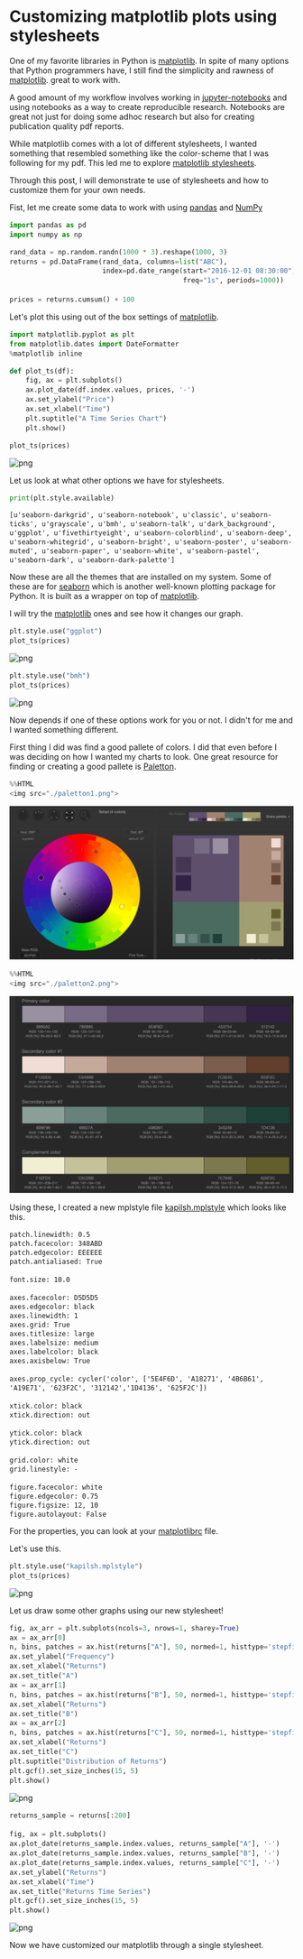
# Customizing matplotlib plots using stylesheets

One of my favorite libraries in Python is [matplotlib](http://matplotlib.org/). In spite of many options that Python programmers have, I still find the simplicity and rawness of [matplotlib](http://matplotlib.org/). great to work with. 

A good amount of my workflow involves working in [jupyter-notebooks](http://jupyter.readthedocs.io/en/latest/content-quickstart.html) and using notebooks as a way to create reproducible research. Notebooks are great not just for doing some adhoc research but also for creating publication quality pdf reports. 

While matplotlib comes with a lot of different stylesheets, I wanted something that resembled something like the color-scheme that I was following for my pdf. This led me to explore [matplotlib stylesheets](http://matplotlib.org/users/style_sheets.html#defining-your-own-style). 

Through this post, I will demonstrate te use of stylesheets and how to customize them for your own needs.  

Fist, let me create some data to work with using [pandas](http://pandas.pydata.org/) and [NumPy](http://www.numpy.org/)


```python
import pandas as pd
import numpy as np
```


```python
rand_data = np.random.randn(1000 * 3).reshape(1000, 3)
returns = pd.DataFrame(rand_data, columns=list("ABC"), 
                       index=pd.date_range(start="2016-12-01 08:30:00", 
                                           freq="1s", periods=1000))

prices = returns.cumsum() + 100
```

Let's plot this using out of the box settings of [matplotlib](http://matplotlib.org/).


```python
import matplotlib.pyplot as plt
from matplotlib.dates import DateFormatter
%matplotlib inline
```


```python
def plot_ts(df):
    fig, ax = plt.subplots()
    ax.plot_date(df.index.values, prices, '-')
    ax.set_ylabel("Price")
    ax.set_xlabel("Time")
    plt.suptitle("A Time Series Chart")
    plt.show()  
```


```python
plot_ts(prices)
```


![png](mplstyle-tutorial_files/mplstyle-tutorial_8_0.png)


Let us look at what other options we have for stylesheets.


```python
print(plt.style.available)
```

    [u'seaborn-darkgrid', u'seaborn-notebook', u'classic', u'seaborn-ticks', u'grayscale', u'bmh', u'seaborn-talk', u'dark_background', u'ggplot', u'fivethirtyeight', u'seaborn-colorblind', u'seaborn-deep', u'seaborn-whitegrid', u'seaborn-bright', u'seaborn-poster', u'seaborn-muted', u'seaborn-paper', u'seaborn-white', u'seaborn-pastel', u'seaborn-dark', u'seaborn-dark-palette']


Now these are all the themes that are installed on my system. Some of these are for [seaborn](http://seaborn.pydata.org/) which is another well-known plotting package for Python. It is built as a wrapper on top of [matplotlib](http://matplotlib.org/).

I will try the [matplotlib](http://matplotlib.org/) ones and see how it changes our graph. 


```python
plt.style.use("ggplot")
plot_ts(prices)
```


![png](mplstyle-tutorial_files/mplstyle-tutorial_13_0.png)



```python
plt.style.use("bmh")
plot_ts(prices)
```


![png](mplstyle-tutorial_files/mplstyle-tutorial_14_0.png)


Now depends if one of these options work for you or not. I didn't for me and I wanted something different.

First thing I did was find a good pallete of colors. I did that even before I was deciding on how I wanted my charts to look. One great resource for finding or creating a good pallete is [Paletton](http://paletton.com/).


```python
%%HTML
<img src="./paletton1.png">
```


<img src="./paletton1.png">



```python
%%HTML
<img src="./paletton2.png">
```


<img src="./paletton2.png">


Using these, I created a new mplstyle file [kapilsh.mplstyle](./kapilsh.mplstyle) which looks like this. 

```
patch.linewidth: 0.5
patch.facecolor: 348ABD
patch.edgecolor: EEEEEE
patch.antialiased: True

font.size: 10.0

axes.facecolor: D5D5D5
axes.edgecolor: black
axes.linewidth: 1
axes.grid: True
axes.titlesize: large
axes.labelsize: medium
axes.labelcolor: black
axes.axisbelow: True

axes.prop_cycle: cycler('color', ['5E4F6D', 'A18271', '4B6B61', 'A19E71', '623F2C', '312142','1D4136', '625F2C'])

xtick.color: black
xtick.direction: out

ytick.color: black
ytick.direction: out

grid.color: white
grid.linestyle: -

figure.facecolor: white
figure.edgecolor: 0.75
figure.figsize: 12, 10
figure.autolayout: False

```

For the properties, you can look at your [matplotlibrc](http://matplotlib.org/users/customizing.html) file. 

Let's use this.


```python
plt.style.use("kapilsh.mplstyle")
plot_ts(prices)
```


![png](mplstyle-tutorial_files/mplstyle-tutorial_20_0.png)


Let us draw some other graphs using our new stylesheet!


```python
fig, ax_arr = plt.subplots(ncols=3, nrows=1, sharey=True)
ax = ax_arr[0]
n, bins, patches = ax.hist(returns["A"], 50, normed=1, histtype='stepfilled')
ax.set_ylabel("Frequency")
ax.set_xlabel("Returns")
ax.set_title("A")
ax = ax_arr[1]
n, bins, patches = ax.hist(returns["B"], 50, normed=1, histtype='stepfilled')
ax.set_xlabel("Returns")
ax.set_title("B")
ax = ax_arr[2]
n, bins, patches = ax.hist(returns["C"], 50, normed=1, histtype='stepfilled')
ax.set_xlabel("Returns")
ax.set_title("C")
plt.suptitle("Distribution of Returns")
plt.gcf().set_size_inches(15, 5)
plt.show()
```


![png](mplstyle-tutorial_files/mplstyle-tutorial_22_0.png)



```python
returns_sample = returns[:200]

fig, ax = plt.subplots()
ax.plot_date(returns_sample.index.values, returns_sample["A"], '-')
ax.plot_date(returns_sample.index.values, returns_sample["B"], '-')
ax.plot_date(returns_sample.index.values, returns_sample["C"], '-')
ax.set_ylabel("Returns")
ax.set_xlabel("Time")
ax.set_title("Returns Time Series")
plt.gcf().set_size_inches(15, 5)
plt.show()
```


![png](mplstyle-tutorial_files/mplstyle-tutorial_23_0.png)


Now we have customized our matplotlib through a single stylesheet. 
